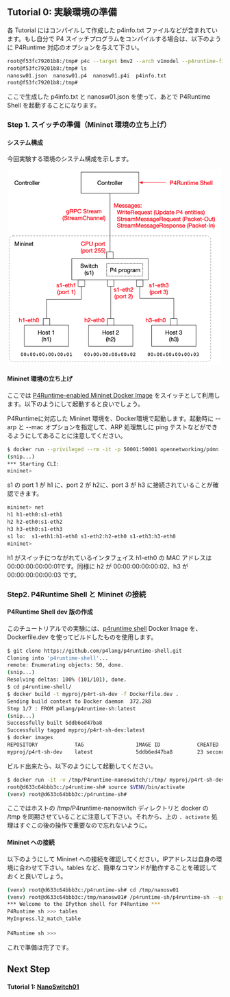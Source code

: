 

## Tutorial 0: 実験環境の準備

各 Tutorial にはコンパイルして作成した p4info.txt ファイルなどが含まれています。もし自分で P4 スイッチプログラムをコンパイルする場合は、以下のように P4Runtime 対応のオプションを与えて下さい。

```bash
root@f53fc79201b8:/tmp# p4c --target bmv2 --arch v1model --p4runtime-files p4info.txt nanosw01.p4 
root@f53fc79201b8:/tmp# ls
nanosw01.json  nanosw01.p4  nanosw01.p4i  p4info.txt
root@f53fc79201b8:/tmp# 
```

ここで生成した p4info.txt と nanosw01.json を使って、あとで P4Runtime Shell を起動することになります。

### Step 1. スイッチの準備（Mininet 環境の立ち上げ）

#### システム構成

今回実験する環境のシステム構成を示します。

<img src="../system.png" alt="attach:(system structure)" title="System Structure" width="500">

#### Mininet 環境の立ち上げ

ここでは [P4Runtime-enabled Mininet Docker Image](https://hub.docker.com/r/opennetworking/p4mn) をスイッチとして利用します。以下のようにして起動すると良いでしょう。

P4Runtimeに対応した Mininet 環境を、Docker環境で起動します。起動時に --arp と --mac オプションを指定して、ARP 処理無しに ping テストなどができるようにしてあることに注意してください。

```bash
$ docker run --privileged --rm -it -p 50001:50001 opennetworking/p4mn --arp --topo single,3 --mac
(snip...)
*** Starting CLI:
mininet> 
```
s1 の port 1 が h1 に、port 2 が h2に、port 3 が h3 に接続されていることが確認できます。
```bash
mininet> net
h1 h1-eth0:s1-eth1
h2 h2-eth0:s1-eth2
h3 h3-eth0:s1-eth3
s1 lo:  s1-eth1:h1-eth0 s1-eth2:h2-eth0 s1-eth3:h3-eth0
mininet> 
```
h1 がスイッチにつながれているインタフェイス h1-eth0 の MAC アドレスは  00:00:00:00:00:01です。同様に h2 が 00:00:00:00:00:02、h3 が 00:00:00:00:00:03 です。

### Step2. P4Runtime Shell と Mininet の接続

#### P4Runtime Shell dev 版の作成

このチュートリアルでの実験には、[p4runtime shell](https://github.com/p4lang/p4runtime-shell) Docker Image を、Dockerfile.dev を使ってビルドしたものを使用します。

```bash
$ git clone https://github.com/p4lang/p4runtime-shell.git
Cloning into 'p4runtime-shell'...
remote: Enumerating objects: 50, done.
(snip...)
Resolving deltas: 100% (101/101), done.
$ cd p4runtime-shell/
$ docker build -t myproj/p4rt-sh-dev -f Dockerfile.dev .
Sending build context to Docker daemon  372.2kB
Step 1/7 : FROM p4lang/p4runtime-sh:latest
(snip...)
Successfully built 5ddb6ed47ba8
Successfully tagged myproj/p4rt-sh-dev:latest
$ docker images
REPOSITORY            TAG                 IMAGE ID            CREATED             SIZE
myproj/p4rt-sh-dev    latest              5ddb6ed47ba8        23 seconds ago      285MB
```
ビルド出来たら、以下のようにして起動してください。
```bash
$ docker run -it -v /tmp/P4runtime-nanoswitch/:/tmp/ myproj/p4rt-sh-dev /bin/bash
root@d633c64bbb3c:/p4runtime-sh# source $VENV/bin/activate
(venv) root@d633c64bbb3c:/p4runtime-sh# 
```
ここではホストの /tmp/P4runtime-nanoswitch ディレクトリと docker の /tmp を同期させていることに注意して下さい。それから、上の `. activate` 処理はすぐこの後の操作で重要なので忘れないように。

#### Mininet への接続

以下のようにして Mininet への接続を確認してください。IPアドレスは自身の環境に合わせて下さい。tables など、簡単なコマンドが動作することを確認しておくと良いでしょう。

```bash
(venv) root@d633c64bbb3c:/p4runtime-sh# cd /tmp/nanosw01
(venv) root@d633c64bbb3c:/tmp/nanosw01# /p4runtime-sh/p4runtime-sh --grpc-addr 192.168.XX.XX:50001 --device-id 1 --election-id 0,1 --config p4info.txt,nanosw01.json
*** Welcome to the IPython shell for P4Runtime ***
P4Runtime sh >>> tables
MyIngress.l2_match_table

P4Runtime sh >>> 
```

これで準備は完了です。



## Next Step

#### Tutorial 1: [NanoSwitch01](t1_nanosw01.md)

